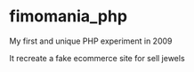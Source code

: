 # fimomania_php
My first and unique PHP experiment in 2009

It recreate a fake ecommerce site for sell jewels
